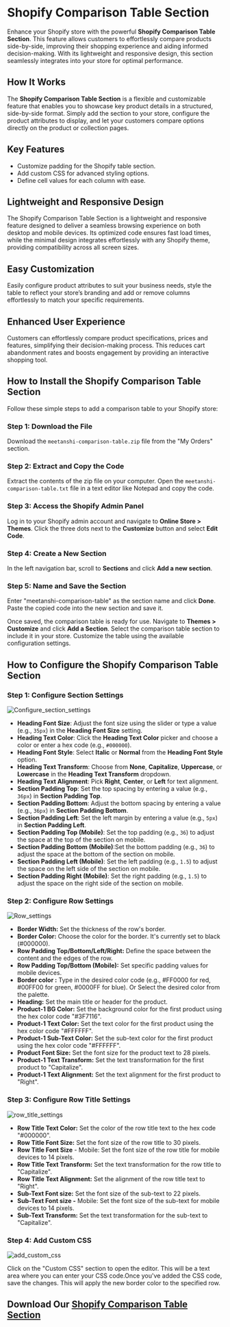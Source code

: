 # **Shopify Comparison Table Section**

Enhance your Shopify store with the powerful **Shopify Comparison Table Section**. This feature allows customers to effortlessly compare products side-by-side, improving their shopping experience and aiding informed decision-making. With its lightweight and responsive design, this section seamlessly integrates into your store for optimal performance.

## **How It Works**

The **Shopify Comparison Table Section** is a flexible and customizable feature that enables you to showcase key product details in a structured, side-by-side format. Simply add the section to your store, configure the product attributes to display, and let your customers compare options directly on the product or collection pages.

## **Key Features**

* Customize padding for the Shopify table section.  
* Add custom CSS for advanced styling options.  
* Define cell values for each column with ease.

## **Lightweight and Responsive Design**

The Shopify Comparison Table Section is a lightweight and responsive feature designed to deliver a seamless browsing experience on both desktop and mobile devices. Its optimized code ensures fast load times, while the minimal design integrates effortlessly with any Shopify theme, providing compatibility across all screen sizes.

## **Easy Customization**

Easily configure product attributes to suit your business needs, style the table to reflect your store’s branding and add or remove columns effortlessly to match your specific requirements.

## **Enhanced User Experience**

Customers can effortlessly compare product specifications, prices and features, simplifying their decision-making process. This reduces cart abandonment rates and boosts engagement by providing an interactive shopping tool.

## **How to Install the Shopify Comparison Table Section**

Follow these simple steps to add a comparison table to your Shopify store:

### **Step 1: Download the File**

Download the `meetanshi-comparison-table.zip` file from the "My Orders" section.

### **Step 2: Extract and Copy the Code**

Extract the contents of the zip file on your computer. Open the `meetanshi-comparison-table.txt` file in a text editor like Notepad and copy the code.

### **Step 3: Access the Shopify Admin Panel**

Log in to your Shopify admin account and navigate to **Online Store \> Themes**. Click the three dots next to the **Customize** button and select **Edit Code**.

### **Step 4: Create a New Section**

In the left navigation bar, scroll to **Sections** and click **Add a new section**.

### **Step 5: Name and Save the Section**

Enter "meetanshi-comparison-table" as the section name and click **Done**. Paste the copied code into the new section and save it.

Once saved, the comparison table is ready for use. Navigate to **Themes \> Customize** and click **Add a Section**. Select the comparison table section to include it in your store. Customize the table using the available configuration settings. 

## **How to Configure the Shopify Comparison Table Section**

### **Step 1: Configure Section Settings**

![Configure_section_settings](https://github.com/user-attachments/assets/b0e51f2b-a8ff-4525-9051-aa6d8d4a0892)

* **Heading Font Size**: Adjust the font size using the slider or type a value (e.g., `35px`) in the **Heading Font Size** setting.  
* **Heading Text Color**: Click the **Heading Text Color** picker and choose a color or enter a hex code (e.g., `#000000`).  
* **Heading Font Style**: Select **Italic** or **Normal** from the **Heading Font Style** option.  
* **Heading Text Transform**: Choose from **None**, **Capitalize**, **Uppercase**, or **Lowercase** in the **Heading Text Transform** dropdown.  
* **Heading Text Alignment**: Pick **Right**, **Center**, or **Left** for text alignment.  
* **Section Padding Top**: Set the top spacing by entering a value (e.g., `36px`) in **Section Padding Top**.  
* **Section Padding Bottom**: Adjust the bottom spacing by entering a value (e.g., `36px`) in **Section Padding Bottom**.  
* **Section Padding Left**: Set the left margin by entering a value (e.g., `5px`) in **Section Padding Left**.  
* **Section Padding Top (Mobile)**: Set the top padding (e.g., `36`) to adjust the space at the top of the section on mobile.  
* **Section Padding Bottom (Mobile)**:Set the bottom padding (e.g., `36`) to adjust the space at the bottom of the section on mobile.  
* **Section Padding Left (Mobile)**: Set the left padding (e.g., `1.5`) to adjust the space on the left side of the section on mobile.  
* **Section Padding Right (Mobile)**: Set the right padding (e.g., `1.5`) to adjust the space on the right side of the section on mobile.

### **Step 2: Configure Row Settings**

![Row_settings](https://github.com/user-attachments/assets/8d6aacf1-6767-4a02-aa86-7ce85a4f0e37)

* **Border Width:** Set the thickness of the row's border.   
* **Border Color:** Choose the color for the border. It's currently set to black (\#000000).  
* **Row Padding Top/Bottom/Left/Right:** Define the space between the content and the edges of the row.  
* **Row Padding Top/Bottom (Mobile):** Set specific padding values for mobile devices.  
* **Border color :** Type in the desired color code (e.g., \#FF0000 for red, \#00FF00 for green, \#0000FF for blue). Or Select the desired color from the palette.  
* **Heading:** Set the main title or header for the product.  
* **Product-1 BG Color:** Set the background color for the first product using the hex color code "\#3F7116".  
* **Product-1 Text Color:** Set the text color for the first product using the hex color code "\#FFFFFF".  
* **Product-1 Sub-Text Color:** Set the sub-text color for the first product using the hex color code "\#FFFFFF".  
* **Product Font Size:** Set the font size for the product text to 28 pixels.  
* **Product-1 Text Transform:** Set the text transformation for the first product to "Capitalize".  
* **Product-1 Text Alignment:** Set the text alignment for the first product to "Right".

### **Step 3: Configure Row Title Settings**

![row_title_settings](https://github.com/user-attachments/assets/d27b1e11-7ffc-40be-8ac4-4980db675547)

* **Row Title Text Color:** Set the color of the row title text to the hex code "\#000000".  
* **Row Title Font Size:** Set the font size of the row title to 30 pixels.  
* **Row Title Font Size** \- Mobile: Set the font size of the row title for mobile devices to 14 pixels.  
* **Row Title Text Transform:** Set the text transformation for the row title to "Capitalize".  
* **Row Title Text Alignment:** Set the alignment of the row title text to "Right".  
* **Sub-Text Font size:** Set the font size of the sub-text to 22 pixels.  
* **Sub-Text Font size \-** Mobile: Set the font size of the sub-text for mobile devices to 14 pixels.  
* **Sub-Text Transform:** Set the text transformation for the sub-text to "Capitalize".

### **Step 4: Add Custom CSS**

![add_custom_css](https://github.com/user-attachments/assets/cde81ddc-ced2-43d5-967e-c2af043b2eba)

Click on the "Custom CSS" section to open the editor. This will be a text area where you can enter your CSS code.Once you've added the CSS code, save the changes. This will apply the new border color to the specified row.

## Download Our [Shopify Comparison Table Section](https://meetanshi.com/shopify-comparison-table-section.html)
